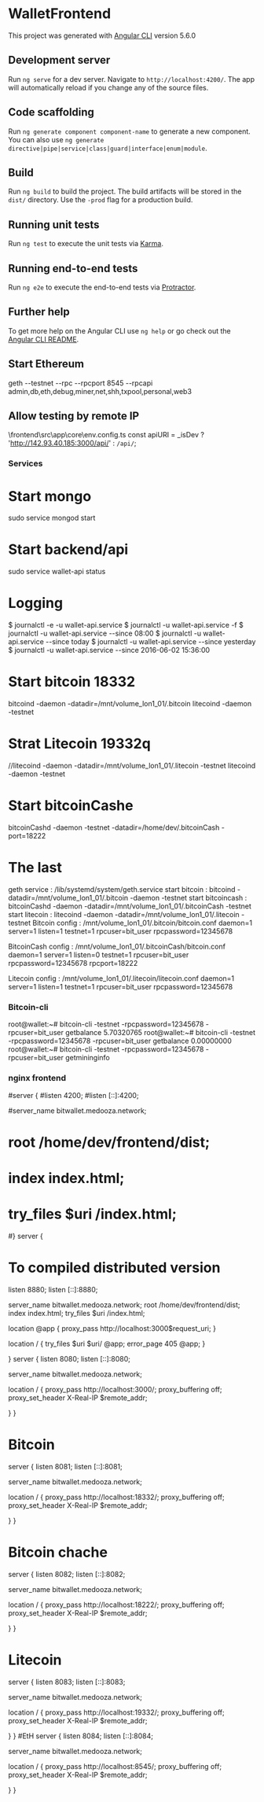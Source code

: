 # WalletFrontend

This project was generated with [Angular CLI](https://github.com/angular/angular-cli) version 5.6.0 

## Development server

Run `ng serve` for a dev server. Navigate to `http://localhost:4200/`. The app will automatically reload if you change any of the source files.

## Code scaffolding

Run `ng generate component component-name` to generate a new component. You can also use `ng generate directive|pipe|service|class|guard|interface|enum|module`.

## Build

Run `ng build` to build the project. The build artifacts will be stored in the `dist/` directory. Use the `-prod` flag for a production build.

## Running unit tests

Run `ng test` to execute the unit tests via [Karma](https://karma-runner.github.io).

## Running end-to-end tests

Run `ng e2e` to execute the end-to-end tests via [Protractor](http://www.protractortest.org/).

## Further help

To get more help on the Angular CLI use `ng help` or go check out the [Angular CLI README](https://github.com/angular/angular-cli/blob/master/README.md).

## Start Ethereum
geth --testnet --rpc --rpcport 8545 --rpcapi admin,db,eth,debug,miner,net,shh,txpool,personal,web3

## Allow testing by remote IP
\frontend\src\app\core\env.config.ts
const apiURI = _isDev ? 'http://142.93.40.185:3000/api/' : `/api/`;

### Services ######
# Start mongo
sudo service mongod start
# Start backend/api
sudo service wallet-api status
# Logging
$ journalctl -e -u wallet-api.service
$ journalctl -u wallet-api.service -f 
$ journalctl -u wallet-api.service --since 08:00
$ journalctl -u wallet-api.service --since today
$ journalctl -u wallet-api.service --since yesterday
$ journalctl -u wallet-api.service --since 2016-06-02 15:36:00
# Start bitcoin 18332
bitcoind -daemon -datadir=/mnt/volume_lon1_01/.bitcoin
litecoind -daemon -testnet
# Strat Litecoin 19332q
//litecoind -daemon -datadir=/mnt/volume_lon1_01/.litecoin -testnet
litecoind -daemon -testnet
# Start bitcoinCashe
bitcoinCashd -daemon -testnet -datadir=/home/dev/.bitcoinCash -port=18222

# The last
geth service : /lib/systemd/system/geth.service
start bitcoin : bitcoind -datadir=/mnt/volume_lon1_01/.bitcoin -daemon -testnet
start bitcoincash : bitcoinCashd -daemon -datadir=/mnt/volume_lon1_01/.bitcoinCash -testnet
start litecoin : litecoind -daemon -datadir=/mnt/volume_lon1_01/.litecoin -testnet
Bitcoin config : /mnt/volume_lon1_01/.bitcoin/bitcoin.conf
daemon=1
server=1
listen=1
testnet=1
rpcuser=bit_user
rpcpassword=12345678

BitcoinCash config : /mnt/volume_lon1_01/.bitcoinCash/bitcoin.conf
daemon=1
server=1
listen=0
testnet=1
rpcuser=bit_user
rpcpassword=12345678
rpcport=18222

Litecoin config : /mnt/volume_lon1_01/.litecoin/litecoin.conf
daemon=1
server=1
listen=1
testnet=1
rpcuser=bit_user
rpcpassword=12345678
 ### Bitcoin-cli
root@wallet:~# bitcoin-cli -testnet -rpcpassword=12345678 -rpcuser=bit_user getbalance
5.70320765
root@wallet:~# bitcoin-cli -testnet -rpcpassword=12345678 -rpcuser=bit_user getbalance 
0.00000000
root@wallet:~# bitcoin-cli -testnet -rpcpassword=12345678 -rpcuser=bit_user getmininginfo
 ### nginx frontend
 #server {
  #listen 4200;
  #listen [::]:4200;

  #server_name bitwallet.medooza.network;
  #  root           /home/dev/frontend/dist;
  #  index          index.html;
  #  try_files $uri /index.html;


#}
server {
# To compiled distributed version
  listen 8880;
  listen [::]:8880;

  server_name bitwallet.medooza.network;
    root           /home/dev/frontend/dist;
    index          index.html;
    try_files $uri /index.html;

location @app {
  proxy_pass http://localhost:3000$request_uri;
}

location / {
  try_files $uri $uri/ @app;
  error_page 405 @app;
}

}
server {
  listen 8080;
  listen [::]:8080;

  server_name bitwallet.medooza.network;

  location / {
      proxy_pass http://localhost:3000/;
      proxy_buffering off;
      proxy_set_header X-Real-IP $remote_addr;


  }
}
# Bitcoin
server {
  listen 8081;
  listen [::]:8081;

  server_name bitwallet.medooza.network;

  location / {
      proxy_pass http://localhost:18332/;
      proxy_buffering off;
      proxy_set_header X-Real-IP $remote_addr;


  }
}
# Bitcoin chache
server {
  listen 8082;
  listen [::]:8082;

  server_name bitwallet.medooza.network;

  location / {
      proxy_pass http://localhost:18222/;
      proxy_buffering off;
      proxy_set_header X-Real-IP $remote_addr;


  }
}
# Litecoin
server {
  listen 8083;
  listen [::]:8083;

  server_name bitwallet.medooza.network;

  location / {
      proxy_pass http://localhost:19332/;
      proxy_buffering off;
      proxy_set_header X-Real-IP $remote_addr;


  }
}
#EtH
server {
  listen 8084;
  listen [::]:8084;

  server_name bitwallet.medooza.network;

  location / {
      proxy_pass http://localhost:8545/;
      proxy_buffering off;
      proxy_set_header X-Real-IP $remote_addr;


  }
}